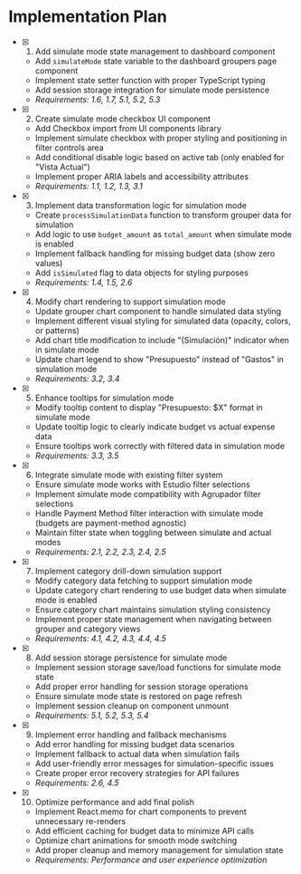 # Implementation Plan

- [x] 1. Add simulate mode state management to dashboard component

  - Add `simulateMode` state variable to the dashboard groupers page component
  - Implement state setter function with proper TypeScript typing
  - Add session storage integration for simulate mode persistence
  - _Requirements: 1.6, 1.7, 5.1, 5.2, 5.3_

- [x] 2. Create simulate mode checkbox UI component

  - Add Checkbox import from UI components library
  - Implement simulate checkbox with proper styling and positioning in filter controls area
  - Add conditional disable logic based on active tab (only enabled for "Vista Actual")
  - Implement proper ARIA labels and accessibility attributes
  - _Requirements: 1.1, 1.2, 1.3, 3.1_

- [x] 3. Implement data transformation logic for simulation mode

  - Create `processSimulationData` function to transform grouper data for simulation
  - Add logic to use `budget_amount` as `total_amount` when simulate mode is enabled
  - Implement fallback handling for missing budget data (show zero values)
  - Add `isSimulated` flag to data objects for styling purposes
  - _Requirements: 1.4, 1.5, 2.6_

- [x] 4. Modify chart rendering to support simulation mode

  - Update grouper chart component to handle simulated data styling
  - Implement different visual styling for simulated data (opacity, colors, or patterns)
  - Add chart title modification to include "(Simulación)" indicator when in simulate mode
  - Update chart legend to show "Presupuesto" instead of "Gastos" in simulation mode
  - _Requirements: 3.2, 3.4_

- [x] 5. Enhance tooltips for simulation mode

  - Modify tooltip content to display "Presupuesto: $X" format in simulate mode
  - Update tooltip logic to clearly indicate budget vs actual expense data
  - Ensure tooltips work correctly with filtered data in simulation mode
  - _Requirements: 3.3, 3.5_

- [x] 6. Integrate simulate mode with existing filter system

  - Ensure simulate mode works with Estudio filter selections
  - Implement simulate mode compatibility with Agrupador filter selections
  - Handle Payment Method filter interaction with simulate mode (budgets are payment-method agnostic)
  - Maintain filter state when toggling between simulate and actual modes
  - _Requirements: 2.1, 2.2, 2.3, 2.4, 2.5_

- [x] 7. Implement category drill-down simulation support

  - Modify category data fetching to support simulation mode
  - Update category chart rendering to use budget data when simulate mode is enabled
  - Ensure category chart maintains simulation styling consistency
  - Implement proper state management when navigating between grouper and category views
  - _Requirements: 4.1, 4.2, 4.3, 4.4, 4.5_

- [x] 8. Add session storage persistence for simulate mode

  - Implement session storage save/load functions for simulate mode state
  - Add proper error handling for session storage operations
  - Ensure simulate mode state is restored on page refresh
  - Implement session cleanup on component unmount
  - _Requirements: 5.1, 5.2, 5.3, 5.4_

- [x] 9. Implement error handling and fallback mechanisms

  - Add error handling for missing budget data scenarios
  - Implement fallback to actual data when simulation fails
  - Add user-friendly error messages for simulation-specific issues
  - Create proper error recovery strategies for API failures
  - _Requirements: 2.6, 4.5_

- [x] 10. Optimize performance and add final polish
  - Implement React.memo for chart components to prevent unnecessary re-renders
  - Add efficient caching for budget data to minimize API calls
  - Optimize chart animations for smooth mode switching
  - Add proper cleanup and memory management for simulation state
  - _Requirements: Performance and user experience optimization_
